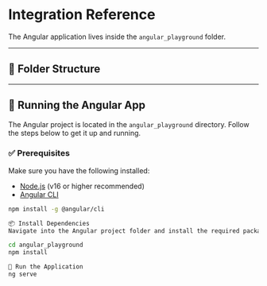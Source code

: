 

# Integration Reference

 The Angular application lives inside the `angular_playground` folder.

---

## 📁 Folder Structure


---

## 🚀 Running the Angular App

The Angular project is located in the `angular_playground` directory. Follow the steps below to get it up and running.

### ✅ Prerequisites

Make sure you have the following installed:

- [Node.js](https://nodejs.org/) (v16 or higher recommended)
- [Angular CLI](https://angular.io/cli)

```bash
npm install -g @angular/cli

📦 Install Dependencies
Navigate into the Angular project folder and install the required packages:

cd angular_playground
npm install

🧪 Run the Application
ng serve




